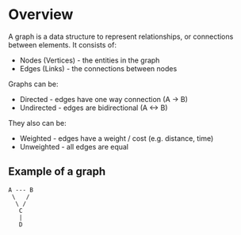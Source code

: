 # Overview
A graph is a data structure to represent relationships, or connections between elements.
It consists of:
* Nodes (Vertices) - the entities in the graph
* Edges (Links) - the connections between nodes

Graphs can be:
* Directed - edges have one way connection (A -> B)
* Undirected - edges are bidirectional (A <-> B)

They also can be:
* Weighted - edges have a weight / cost (e.g. distance, time)
* Unweighted - all edges are equal

## Example of a graph

    A --- B
     \   /
      \ /
       C
       |
       D


